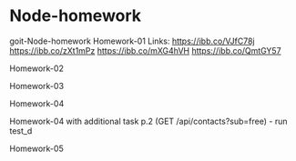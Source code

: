 # Node-homework
goit-Node-homework
Homework-01
Links: 
https://ibb.co/VJfC78j
https://ibb.co/zXt1mPz
https://ibb.co/mXG4hVH
https://ibb.co/QmtGY57

Homework-02

Homework-03

Homework-04

Homework-04 with  additional task p.2 (GET /api/contacts?sub=free)  - 
run test_d

Homework-05